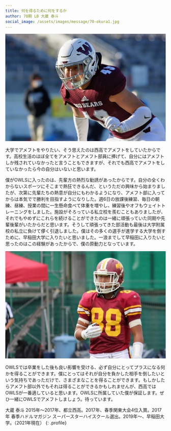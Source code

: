 ```yaml
---
title: 何を得るために何をするか
author: 70期 LB 大蔵 泰斗
social_image: /assets/images/message/70-okura1.jpg
---
```


![大蔵 大学時写真](/assets/images/message/70-okura2.jpg)

大学でアメフトをやりたい、そう思えたのは西高でアメフトをしていたからです。高校生活のほぼ全てをアメフトとアメフト部員に捧げて、自分にはアメフトしか残されていなかったと言うこともできますが、それでも西高でアメフトをしていなかったら今の自分はいないと思います。

僕がOWLSに入ったのは、先輩方の熱烈な勧誘があったからです。自分の全くわからないスポーツにそこまで熱狂できるんだ、というただの興味から始まりましたが、次第に先輩たちの熱意が自分にもわかるようになり、アメフト部に入ってからは本気でで勝利を目指すようになりした。週6日の放課後練習、毎日の朝練、昼練、授業の間に一生懸命食べて体重を増やし、練習後やオフもウェイトトレーニングをしました。施設がそろっている私立校を羨むこともありましたが、それでもやめずにこれらを続けることができたのは一緒に頑張っていた同期や先輩後輩がいたからだと思います。そうして頑張ってきた部活動も最後は大学附属校の私立に負けて儚く引退しました。僕はその多くの選手が進学する大学を倒すために、早稲田大学に入りたいと思いました。一浪までして早稲田に入りたいと思ったのはこの経験があったからで、僕の原動力となっています。

![大蔵 高校時写真](/assets/images/message/70-okura1.jpg)

OWLSでは卒業をした後も良い影響を受ける、必ず自分にとってプラスになる何かを得ることができます。僕にとってはそれが自分を負かした相手を倒したいという気持ちであっただけで、さまざまなことを得ることができます。もしかしたらアメフト部以外でもそれは得ることができるかもしれませんが、西高ではOWLSが一番適していると思います。OWLSに所属していた僕が保証します。ぜひ一緒にOWLSでアメフトしましょう。待っています。

大蔵 泰斗
2015年～2017年、都立西高。2017年、春季関東大会4位入賞。2017年 春季ハドルマガジン スーパースターハイスクール選出。2019年～、早稲田大学。（2021年現在）
{: .profile}
